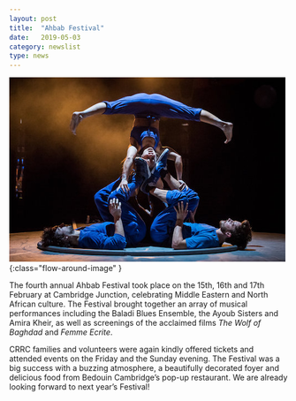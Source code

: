 ```yaml
---
layout: post
title:  "Ahbab Festival"
date:   2019-05-03
category: newslist
type: news
---
```


![Acrobats](/images/2019-05-03-photo1.jpg){:class="flow-around-image" }

The fourth annual Ahbab Festival took place on the 15th, 16th and 17th February at Cambridge Junction, celebrating Middle Eastern and North African culture. The Festival brought together an array of musical performances including the Baladi Blues Ensemble, the Ayoub Sisters and Amira Kheir, as well as screenings of the acclaimed films *The Wolf of Baghdad* and *Femme Ecrite*.

CRRC families and volunteers were again kindly offered tickets and attended events on the Friday and the Sunday evening. The Festival was a big success with a buzzing atmosphere, a beautifully decorated foyer and delicious food from Bedouin Cambridge’s pop-up restaurant. We are already looking forward to next year’s Festival!
